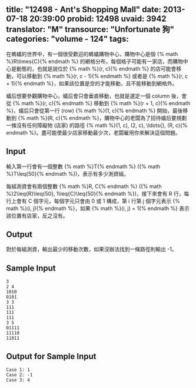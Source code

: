 title: "12498 - Ant's Shopping Mall"
date: 2013-07-18 20:39:00
probid: 12498
uvaid: 3942
translator: "M"
transource: "Unfortunate 狗"
categories: "volume - 124"
tags:
---

在螞蟻的世界中，有一個很受歡迎的螞蟻購物中心，購物中心是個 {% math %}R\times{C}{% endmath %} 的網格分布，每個格子可能有一家店，而購物中心是動態的，也就是說位於 {% math %}(r, c){% endmath %} 的店可能會移動，可以移動到 {% math %}(r, c - 1){% endmath %} 或者是 {% math %}(r, c + 1){% endmath %}，如果該位置是空的才能移動，且不能移動到網格外。

蟻后想要參觀購物中心，蟻后會只會垂直移動，也就是選定一個 column 後，會從 {% math %}(r, c){% endmath %} 移動到 {% math %}(r + 1, c){% endmath %}，蟻后只會從第一行 (row) {% math %}(1, c){% endmath %} 開始，最後移動到 {% math %}(R, c){% endmath %}，購物中心的老闆為了招待蟻后要規劃一條沒有任何障礙物 (店家) 的路徑 {% math %}(1, c), (2, c), \ldots{}, (R, c){% endmath %}。盡可能使最少店家移動最少次，老闆雇用你來解決這個問題。

<!-- more -->

## Input ##

輸入第一行會有一個整數 {% math %}T{% endmath %} ({% math %}T\leq{50}{% endmath %})，表示有多少測資組。

每組測資會有兩個整數 {% math %}R, C{% endmath %} ({% math %}2\leq{R}\leq{50}, 1\leq{C}\leq{50}{% endmath %})，接下來會有 R 行，每行上會有 C 個字元，每個字元只會由 0 或 1 構成，第 i 行第 j 個字元表示 {% math %}(i, j){% endmath %}，如果 {% math %}(i, j) = 1{% endmath %} 表示該位置有店家，反之沒有。

## Output ##

對於每組測資，輸出最少的移動次數，如果沒辦法找到一條路徑則輸出 -1。

## Sample Input ##

	3
	2 4                     
	1010                    
	0101                    
	3 3
	111
	111
	111
	3 5
	01111
	11110
	11011

## Output for Sample Input ##

	Case 1: 1
	Case 2: -1
	Case 3: 4